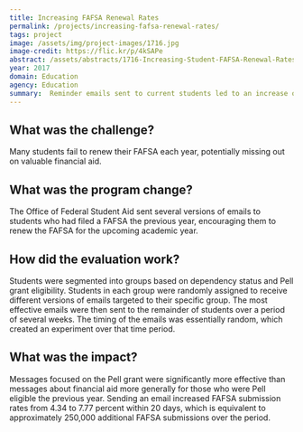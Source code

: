 ```yaml
---
title: Increasing FAFSA Renewal Rates
permalink: /projects/increasing-fafsa-renewal-rates/
tags: project
image: /assets/img/project-images/1716.jpg
image-credit: https://flic.kr/p/4kSAPe
abstract: /assets/abstracts/1716-Increasing-Student-FAFSA-Renewal-Rates.pdf
year: 2017
domain: Education
agency: Education
summary:  Reminder emails sent to current students led to an increase of approximately 250,000 FAFSA submissions.
---
```

## What was the challenge?

Many students fail to renew their FAFSA each year, potentially missing out on valuable financial aid.

## What was the program change?

The Office of Federal Student Aid sent several versions of emails to students who had filed a FAFSA the previous year, encouraging them to renew the FAFSA for the upcoming academic year.

## How did the evaluation work?

Students were segmented into groups based on dependency status and Pell grant eligibility. Students in each group were randomly assigned to receive different versions of emails targeted to their specific group. The most effective emails were then sent to the remainder of students over a period of several weeks. The timing of the emails was essentially random, which created an experiment over that time period.

## What was the impact?

Messages focused on the Pell grant were significantly more effective than messages about financial aid more generally for those who were Pell eligible the previous year. Sending an email increased FAFSA submission rates from 4.34 to 7.77 percent within 20 days, which is equivalent to approximately 250,000 additional FAFSA submissions over the period.
